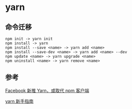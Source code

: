 # yarn

## 命令迁移

    npm init -> yarn init
    npm install -> yarn
    npm install --save <name> -> yarn add <name>
    npm install --save-dev <name> -> yarn add <name> --dev
    npm update <name> -> yarn upgrade <name>
    npm uninstall <name> -> yarn remove <name>

## 参考

[Facebook 新推 Yarn，或取代 npm 客户端](http://www.oschina.net/news/78072/yarn-a-new-package-manager-for-javascript)

[yarn 新手指南](https://yarnpkg.com/zh-Hans/docs/getting-started)

